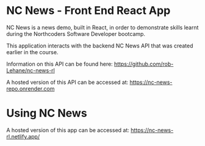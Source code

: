 # NC News - Front End React App

NC News is a news demo, built in React, in order to demonstrate skills learnt during the Northcoders Software Developer bootcamp.

This application interacts with the backend NC News API that was created earlier in the course. 

Information on this API can be found here: https://github.com/rob-Lehane/nc-news-rl

A hosted version of this API can be accessed at: https://nc-news-repo.onrender.com

# Using NC News

A hosted version of this app can be accessed at: https://nc-news-rl.netlify.app/